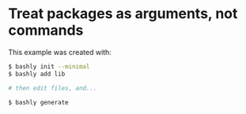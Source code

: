 # Treat packages as arguments, not commands

This example was created with:

```bash
$ bashly init --minimal
$ bashly add lib

# then edit files, and...

$ bashly generate
```